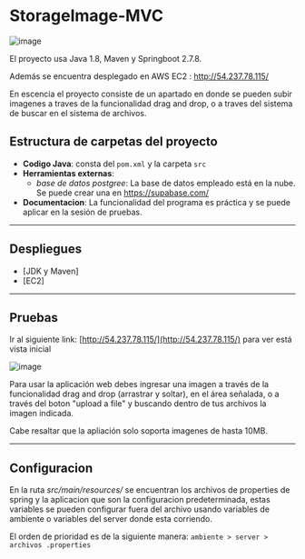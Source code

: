 # StorageImage-MVC

![image](https://user-images.githubusercontent.com/71468355/217278761-24436226-de5d-4bb6-9275-1cea82a8fa3a.png)

El proyecto usa Java 1.8, Maven y Springboot 2.7.8.

Además se encuentra desplegado en AWS EC2 : http://54.237.78.115/

En escencia el proyecto consiste de un apartado en donde se pueden subir imagenes a traves de la funcionalidad drag and drop,
o a traves del sistema de buscar en el sistema de archivos.

## Estructura de carpetas del proyecto

* **Codigo Java**: consta del `pom.xml` y la carpeta `src`
* **Herramientas externas**: 
    * *base de datos postgree*: La base de datos empleado está en la nube. Se puede crear una en https://supabase.com/  
* **Documentacion**: La funcionalidad del programa es práctica y se puede aplicar en la sesión de pruebas.

---

## Despliegues

* [JDK y Maven]
* [EC2]

---

## Pruebas

Ir al siguiente link: [http://54.237.78.115/](http://54.237.78.115/) para ver está vista inicial

![image](https://user-images.githubusercontent.com/71468355/217281443-2414460e-7787-4976-8d6a-104efa19019c.png)


Para usar la aplicación web debes ingresar una imagen a través de la funcionalidad
drag and drop (arrastrar y soltar), en el área señalada, o a través del boton "upload a file"
y buscando dentro de tus archivos la imagen indicada.

Cabe resaltar que la apliación solo soporta imagenes de hasta 10MB.

---

## Configuracion

En la ruta *src/main/resources/* se encuentran los archivos de properties de spring y la aplicacion que son la configuracion predeterminada, estas variables se pueden configurar fuera del archivo usando variables de ambiente o variables del server donde esta corriendo.

El orden de prioridad es de la siguiente manera: 
`ambiente > server > archivos .properties`
